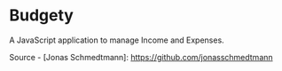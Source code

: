 # Budgety

A JavaScript application to manage Income and Expenses.

Source - [Jonas Schmedtmann]: https://github.com/jonasschmedtmann
